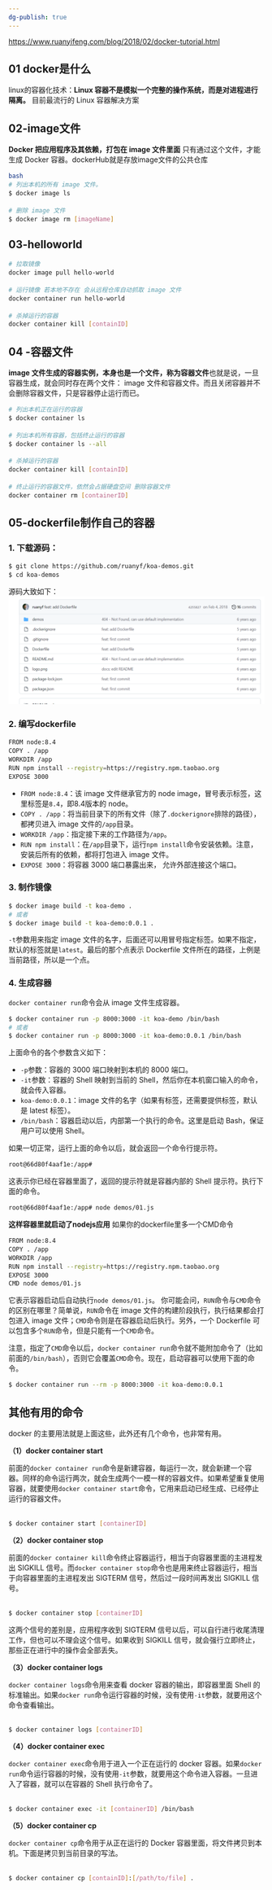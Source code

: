 ```yaml
---
dg-publish: true
---
```

https://www.ruanyifeng.com/blog/2018/02/docker-tutorial.html
## 01 docker是什么
linux的容器化技术：**Linux 容器不是模拟一个完整的操作系统，而是对进程进行隔离。**
目前最流行的 Linux 容器解决方案
## 02-image文件
**Docker 把应用程序及其依赖，打包在 image 文件里面** 只有通过这个文件，才能生成 Docker 容器。dockerHub就是存放image文件的公共仓库
```bash
bash
# 列出本机的所有 image 文件。
$ docker image ls

# 删除 image 文件
$ docker image rm [imageName]
```
## 03-helloworld
```bash
# 拉取镜像
docker image pull hello-world

# 运行镜像 若本地不存在 会从远程仓库自动抓取 image 文件
docker container run hello-world

# 杀掉运行的容器
docker container kill [containID]

```
## 04 -容器文件
**image 文件生成的容器实例，本身也是一个文件，称为容器文件**也就是说，一旦容器生成，就会同时存在两个文件： image 文件和容器文件。而且关闭容器并不会删除容器文件，只是容器停止运行而已。
```bash
# 列出本机正在运行的容器
$ docker container ls

# 列出本机所有容器，包括终止运行的容器
$ docker container ls --all

# 杀掉运行的容器
docker container kill [containID]

# 终止运行的容器文件，依然会占据硬盘空间 删除容器文件
docker container rm [containerID]
```
## 05-dockerfile制作自己的容器
### 1. 下载源码：
```bash
$ git clone https://github.com/ruanyf/koa-demos.git
$ cd koa-demos
```
源码大致如下：
![](Pasted%20image%2020230226222414.png)
### 2. 编写dockerfile
```bash
FROM node:8.4
COPY . /app
WORKDIR /app
RUN npm install --registry=https://registry.npm.taobao.org
EXPOSE 3000
```

-   `FROM node:8.4`：该 image 文件继承官方的 node image，冒号表示标签，这里标签是`8.4`，即8.4版本的 node。
-   `COPY . /app`：将当前目录下的所有文件（除了`.dockerignore`排除的路径），都拷贝进入 image 文件的`/app`目录。
-   `WORKDIR /app`：指定接下来的工作路径为`/app`。
-   `RUN npm install`：在`/app`目录下，运行`npm install`命令安装依赖。注意，安装后所有的依赖，都将打包进入 image 文件。
-   `EXPOSE 3000`：将容器 3000 端口暴露出来， 允许外部连接这个端口。
### 3. 制作镜像
```bash
$ docker image build -t koa-demo .
# 或者
$ docker image build -t koa-demo:0.0.1 .
```
`-t`参数用来指定 image 文件的名字，后面还可以用冒号指定标签。如果不指定，默认的标签就是`latest`。最后的那个点表示 Dockerfile 文件所在的路径，上例是当前路径，所以是一个点。
### 4. 生成容器
`docker container run`命令会从 image 文件生成容器。
```bash
$ docker container run -p 8000:3000 -it koa-demo /bin/bash
# 或者
$ docker container run -p 8000:3000 -it koa-demo:0.0.1 /bin/bash
```
上面命令的各个参数含义如下：

-   `-p`参数：容器的 3000 端口映射到本机的 8000 端口。
-   `-it`参数：容器的 Shell 映射到当前的 Shell，然后你在本机窗口输入的命令，就会传入容器。
-   `koa-demo:0.0.1`：image 文件的名字（如果有标签，还需要提供标签，默认是 latest 标签）。
-   `/bin/bash`：容器启动以后，内部第一个执行的命令。这里是启动 Bash，保证用户可以使用 Shell。

如果一切正常，运行上面的命令以后，就会返回一个命令行提示符。

```bash
root@66d80f4aaf1e:/app#
```

这表示你已经在容器里面了，返回的提示符就是容器内部的 Shell 提示符。执行下面的命令。
```bash
root@66d80f4aaf1e:/app# node demos/01.js
```
**这样容器里就启动了nodejs应用** 
如果你的dockerfile里多一个CMD命令
```bash
FROM node:8.4
COPY . /app
WORKDIR /app
RUN npm install --registry=https://registry.npm.taobao.org
EXPOSE 3000
CMD node demos/01.js
```
它表示容器启动后自动执行`node demos/01.js`。
你可能会问，`RUN`命令与`CMD`命令的区别在哪里？简单说，`RUN`命令在 image 文件的构建阶段执行，执行结果都会打包进入 image 文件；`CMD`命令则是在容器启动后执行。另外，一个 Dockerfile 可以包含多个`RUN`命令，但是只能有一个`CMD`命令。

注意，指定了`CMD`命令以后，`docker container run`命令就不能附加命令了（比如前面的`/bin/bash`），否则它会覆盖`CMD`命令。现在，启动容器可以使用下面的命令。
```bash
$ docker container run --rm -p 8000:3000 -it koa-demo:0.0.1
```

## 其他有用的命令
docker 的主要用法就是上面这些，此外还有几个命令，也非常有用。

**（1）docker container start**

前面的`docker container run`命令是新建容器，每运行一次，就会新建一个容器。同样的命令运行两次，就会生成两个一模一样的容器文件。如果希望重复使用容器，就要使用`docker container start`命令，它用来启动已经生成、已经停止运行的容器文件。

```bash

$ docker container start [containerID]
```

**（2）docker container stop**

前面的`docker container kill`命令终止容器运行，相当于向容器里面的主进程发出 SIGKILL 信号。而`docker container stop`命令也是用来终止容器运行，相当于向容器里面的主进程发出 SIGTERM 信号，然后过一段时间再发出 SIGKILL 信号。

```bash

$ docker container stop [containerID]
```

这两个信号的差别是，应用程序收到 SIGTERM 信号以后，可以自行进行收尾清理工作，但也可以不理会这个信号。如果收到 SIGKILL 信号，就会强行立即终止，那些正在进行中的操作会全部丢失。

**（3）docker container logs**

`docker container logs`命令用来查看 docker 容器的输出，即容器里面 Shell 的标准输出。如果`docker run`命令运行容器的时候，没有使用`-it`参数，就要用这个命令查看输出。

```bash

$ docker container logs [containerID]
```

**（4）docker container exec**

`docker container exec`命令用于进入一个正在运行的 docker 容器。如果`docker run`命令运行容器的时候，没有使用`-it`参数，就要用这个命令进入容器。一旦进入了容器，就可以在容器的 Shell 执行命令了。

```bash

$ docker container exec -it [containerID] /bin/bash
```

**（5）docker container cp**

`docker container cp`命令用于从正在运行的 Docker 容器里面，将文件拷贝到本机。下面是拷贝到当前目录的写法。

```bash

$ docker container cp [containID]:[/path/to/file] .
```

